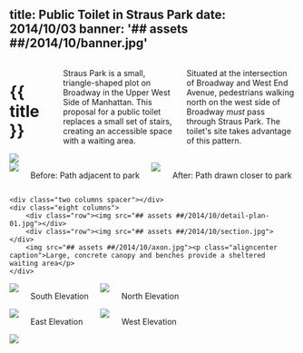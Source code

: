 title: Public Toilet in Straus Park
date: 2014/10/03
banner: '## assets ##/2014/10/banner.jpg'
---

<div class="row container">
    <div class="two columns spacer"></div>
    <div class="eight columns">
        <h1 class="bold">{{ title }}</h1>
        <p data-date="{{ date }}" class="caption"></p>
        <p>Straus Park is a small, triangle-shaped plot on Broadway in the Upper West Side of Manhattan. This proposal for a public toilet replaces a small set of stairs, creating an accessible space with a waiting area.</p>
        <p>Situated at the intersection of Broadway and West End Avenue, pedestrians walking north on the west side of Broadway <em>must</em> pass through Straus Park. The toilet's site takes advantage of this pattern.</p>
    </div>
</div>

<div class="row container">
    <div class="two columns spacer"></div>
    <div class="five columns"><img src="## assets ##/2014/10/graph-plan-01.jpg"></div>
    <div class="three columns">
        <img src="## assets ##/2014/10/graph-plan-02.jpg"><p class="aligncenter">Before: Path adjacent to park</p>
        <img src="## assets ##/2014/10/graph-plan-03.jpg"><p class="aligncenter">After: Path drawn closer to park</p>
    </div>
</div>

<div class="row container">

    <div class="two columns spacer"></div>
    <div class="eight columns">
        <div class="row"><img src="## assets ##/2014/10/detail-plan-01.jpg"></div>
        <div class="row"><img src="## assets ##/2014/10/section.jpg"></div>
        <img src="## assets ##/2014/10/axon.jpg"><p class="aligncenter caption">Large, concrete canopy and benches provide a sheltered waiting area</p>
    </div>

</div>

<div class="row container">
    <div class="two columns spacer"></div>
    <div class="eight columns">
        <div class="row container">
            <div class="six columns"><img src="## assets ##/2014/10/elevations-01.jpg">
                <p class="aligncenter caption">South Elevation</p>
            </div>
            <div class="six columns"><img src="## assets ##/2014/10/elevations-02.jpg">
                <p class="aligncenter caption">East Elevation</p>
            </div>
        </div>
        <div class="container">
            <div class="six columns"><img src="## assets ##/2014/10/elevations-03.jpg">
                <p class="aligncenter caption">North Elevation</p>
            </div>
            <div class="six columns"><img src="## assets ##/2014/10/elevations-04.jpg">
                <p class="aligncenter caption">West Elevation</p>
            </div>
        </div>
    </div>
</div>

<div class="row container">
    <div class="two columns spacer"></div>
    <div class="eight columns"><img src="## assets ##/2014/10/render.jpg"></div>
</div>
